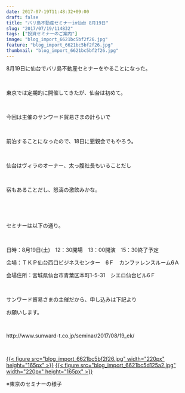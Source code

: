```yaml
---
date: 2017-07-19T11:48:32+09:00
draft: false
title: "バリ島不動産セミナーin仙台 8月19日"
slug: "2017/07/19/114832"
tags: ["投資セミナーのご案内"]
image: "blog_import_6621bc5bf2f26.jpg"
feature: "blog_import_6621bc5bf2f26.jpg"
thumbnail: "blog_import_6621bc5bf2f26.jpg"
---
```

<p>8月19日に仙台でバリ島不動産セミナーをやることになった。</p><p> </p><p>東京では定期的に開催してきたが、仙台は初めて。</p><p> </p><p>今回は主催のサンワード貿易さまの計らいで</p><p> </p><p>前泊することになったので、18日に懇親会でもやろう。</p><p> </p><p>仙台はヴィラのオーナー、太っ腹社長もいることだし</p><p> </p><p>宿もあることだし、怒濤の激飲みかな。</p><p> </p><p> </p><p>セミナーは以下の通り。</p><p> </p><p>日時：8月19日(土)　12：30開場　13：00開演　15：30終了予定</p><p>会場：ＴＫＰ仙台西口ビジネスセンター　6Ｆ　カンファレンスルーム6Ａ</p><p>会場住所：宮城県仙台市青葉区本町1-5-31　シエロ仙台ビル6Ｆ</p><p> </p><p>サンワード貿易さまの主催だから、申し込みは下記より</p><p>お願いします。</p><p> </p><p>http://www.sunward-t.co.jp/seminar/2017/08/19_ek/</p><p> </p><p><a href="blog_import_6621bc5bf2f26.jpg">{{< figure src="blog_import_6621bc5bf2f26.jpg" width="220px" height="165px" >}}</a> <a href="blog_import_6621bc5d125a2.jpg">{{< figure src="blog_import_6621bc5d125a2.jpg" width="220px" height="165px" >}}</a></p><div>※東京のセミナーの様子</div><div> </div><div> </div><div> </div>

